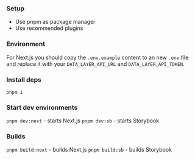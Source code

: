 ### Setup
* Use pnpm as package manager
* Use recommended plugins

### Environment
For Next.js you should copy the `.env.example` content to an new `.env` file and replace it with your `DATA_LAYER_API_URL` and `DATA_LAYER_API_TOKEN`.

### Install deps
`pnpm i`

### Start dev environments
`pnpm dev:next` - starts Next.js
`pnpm dev:sb` - starts Storybook

### Builds
`pnpm build:next` - builds Next.js
`pnpm build:sb` - builds Storybook
